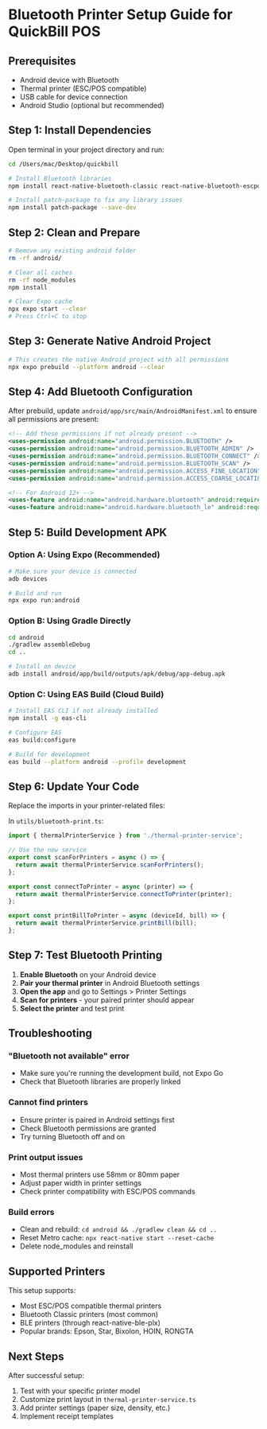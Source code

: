 # Bluetooth Printer Setup Guide for QuickBill POS

## Prerequisites
- Android device with Bluetooth
- Thermal printer (ESC/POS compatible)
- USB cable for device connection
- Android Studio (optional but recommended)

## Step 1: Install Dependencies

Open terminal in your project directory and run:

```bash
cd /Users/mac/Desktop/quickbill

# Install Bluetooth libraries
npm install react-native-bluetooth-classic react-native-bluetooth-escpos-printer --save

# Install patch-package to fix any library issues
npm install patch-package --save-dev
```

## Step 2: Clean and Prepare

```bash
# Remove any existing android folder
rm -rf android/

# Clear all caches
rm -rf node_modules
npm install

# Clear Expo cache
npx expo start --clear
# Press Ctrl+C to stop
```

## Step 3: Generate Native Android Project

```bash
# This creates the native Android project with all permissions
npx expo prebuild --platform android --clear
```

## Step 4: Add Bluetooth Configuration

After prebuild, update `android/app/src/main/AndroidManifest.xml` to ensure all permissions are present:

```xml
<!-- Add these permissions if not already present -->
<uses-permission android:name="android.permission.BLUETOOTH" />
<uses-permission android:name="android.permission.BLUETOOTH_ADMIN" />
<uses-permission android:name="android.permission.BLUETOOTH_CONNECT" />
<uses-permission android:name="android.permission.BLUETOOTH_SCAN" />
<uses-permission android:name="android.permission.ACCESS_FINE_LOCATION" />
<uses-permission android:name="android.permission.ACCESS_COARSE_LOCATION" />

<!-- For Android 12+ -->
<uses-feature android:name="android.hardware.bluetooth" android:required="true" />
<uses-feature android:name="android.hardware.bluetooth_le" android:required="false" />
```

## Step 5: Build Development APK

### Option A: Using Expo (Recommended)
```bash
# Make sure your device is connected
adb devices

# Build and run
npx expo run:android
```

### Option B: Using Gradle Directly
```bash
cd android
./gradlew assembleDebug
cd ..

# Install on device
adb install android/app/build/outputs/apk/debug/app-debug.apk
```

### Option C: Using EAS Build (Cloud Build)
```bash
# Install EAS CLI if not already installed
npm install -g eas-cli

# Configure EAS
eas build:configure

# Build for development
eas build --platform android --profile development
```

## Step 6: Update Your Code

Replace the imports in your printer-related files:

In `utils/bluetooth-print.ts`:
```typescript
import { thermalPrinterService } from './thermal-printer-service';

// Use the new service
export const scanForPrinters = async () => {
  return await thermalPrinterService.scanForPrinters();
};

export const connectToPrinter = async (printer) => {
  return await thermalPrinterService.connectToPrinter(printer);
};

export const printBillToPrinter = async (deviceId, bill) => {
  return await thermalPrinterService.printBill(bill);
};
```

## Step 7: Test Bluetooth Printing

1. **Enable Bluetooth** on your Android device
2. **Pair your thermal printer** in Android Bluetooth settings
3. **Open the app** and go to Settings > Printer Settings
4. **Scan for printers** - your paired printer should appear
5. **Select the printer** and test print

## Troubleshooting

### "Bluetooth not available" error
- Make sure you're running the development build, not Expo Go
- Check that Bluetooth libraries are properly linked

### Cannot find printers
- Ensure printer is paired in Android settings first
- Check Bluetooth permissions are granted
- Try turning Bluetooth off and on

### Print output issues
- Most thermal printers use 58mm or 80mm paper
- Adjust paper width in printer settings
- Check printer compatibility with ESC/POS commands

### Build errors
- Clean and rebuild: `cd android && ./gradlew clean && cd ..`
- Reset Metro cache: `npx react-native start --reset-cache`
- Delete node_modules and reinstall

## Supported Printers

This setup supports:
- Most ESC/POS compatible thermal printers
- Bluetooth Classic printers (most common)
- BLE printers (through react-native-ble-plx)
- Popular brands: Epson, Star, Bixolon, HOIN, RONGTA

## Next Steps

After successful setup:
1. Test with your specific printer model
2. Customize print layout in `thermal-printer-service.ts`
3. Add printer settings (paper size, density, etc.)
4. Implement receipt templates